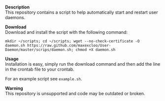**Description**  
This repository contains a script to help automatically start and restart user daemons.

**Download**  
Download and install the script with the following command:

	mkdir ~/scripts; cd ~/scripts; wget --no-check-certificate -O daemon.sh https://raw.github.com/maxexcloo/User-Daemon/master/scrips/daemon.sh; chmod +X daemon.sh

**Usage**  
Installation is easy, simply run the download command and then add the line in the crontab file to your crontab.

For an example script see `example.sh`.

**Warning**  
This repository is unsupported and code may be outdated or broken.
